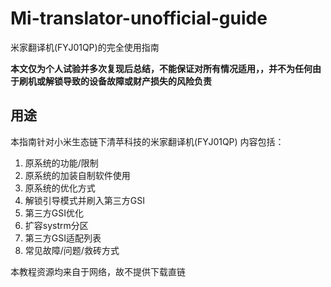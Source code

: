 # Mi-translator-unofficial-guide
米家翻译机(FYJ01QP)的完全使用指南

**本文仅为个人试验并多次复现后总结，不能保证对所有情况适用，，并不为任何由于刷机或解锁导致的设备故障或财产损失的风险负责**

## 用途

本指南针对小米生态链下清苹科技的米家翻译机(FYJ01QP)
内容包括：
1. 原系统的功能/限制
2. 原系统的加装自制软件使用
3. 原系统的优化方式
4. 解锁引导模式并刷入第三方GSI
5. 第三方GSI优化
7. 扩容systrm分区
8. 第三方GSI适配列表
9. 常见故障/问题/救砖方式

本教程资源均来自于网络，故不提供下载直链
